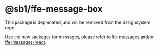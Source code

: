 # @sb1/ffe-message-box

This package is deprecated, and will be removed from the designsystem repo.

Use the new packages for messages, please refer to [ffe-messages](https://github.com/SpareBank1/designsystem/tree/develop/packages/ffe-messages) and/or [ffe-messages-react](https://github.com/SpareBank1/designsystem/tree/develop/packages/ffe-messages-react).
